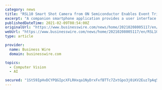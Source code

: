 ```yaml
---
category: news
title: "RSL10 Smart Shot Camera from ON Semiconductor Enables Event Triggered Imaging with AI"
excerpt: "A companion smartphone application provides a user interface for the platform and acts as the gateway to cloud-based, AI-enabled object recognition services. The platform brings together a number ..."
publishedDateTime: 2021-02-09T08:54:00Z
originalUrl: "https://www.businesswire.com/news/home/20210208005117/en/RSL10-Smart-Shot-Camera-from-ON-Semiconductor-Enables-Event-Triggered-Imaging-with-AI"
webUrl: "https://www.businesswire.com/news/home/20210208005117/en/RSL10-Smart-Shot-Camera-from-ON-Semiconductor-Enables-Event-Triggered-Imaging-with-AI"
type: article

provider:
  name: Business Wire
  domain: businesswire.com

topics:
  - Computer Vision
  - AI

secured: "1St59IpHvDCYPQGIpcXFLRHxqa1NyDrxFxfBTTc7ZxtGpo3j0iKV2Euz7pAq5mq1iwgqcJfnFCfWERqsgyNO6skvvQnDIR0iCSiNMICTG3wYua1TCx1YIu6N5e4Zi8ACPIEziLxfVw0SJ01vmuPEjZLLk9aNiFhoZQKlI8wrpnPfiU9Sr9IFFWCvFccIehLJzgsPrdrtq6AGN2464Tn760YbLGwS2qJJRKHQP1/IiLv+vyVqg4ccnsgN+RqnFlDlYHsYXtp/9G880JDBv4a6WytjuRc4WkxrHHiUD/pH58yWZv3X7/PIZrHL78uxeH1lD/Xw5dnsuqexMaS7bgbs+MtWOspvE9/Up3Gs6Ow9TOg=;Uw5sbHDj9IWKOpJI5vKSCQ=="
---
```


